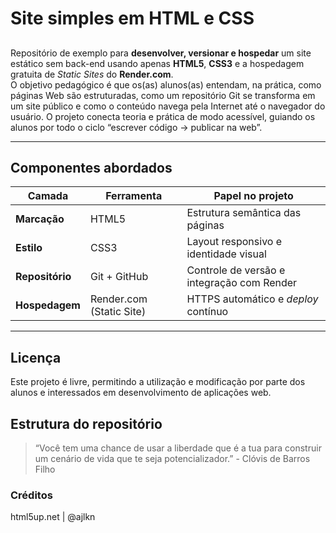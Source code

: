 # Site simples em HTML e CSS

## 

Repositório de exemplo para **desenvolver, versionar e hospedar** um site estático sem back-end usando apenas **HTML5**, **CSS3** e a hospedagem gratuita de *Static Sites* do **Render.com**.  
O objetivo pedagógico é que os(as) alunos(as) entendam, na prática, como páginas Web são estruturadas, como um repositório Git se transforma em um site público e como o conteúdo navega pela Internet até o navegador do usuário.
O projeto conecta teoria e prática de modo acessível, guiando os alunos por todo o ciclo “escrever código → publicar na web”. 

---

## Componentes abordados

| Camada   | Ferramenta              | Papel no projeto                                                 |
| -------- | ----------------------- | ---------------------------------------------------------------- |
| **Marcação**  | HTML5                  | Estrutura semântica das páginas                                  |
| **Estilo**  | CSS3                   | Layout responsivo e identidade visual                            |
| **Repositório** | Git + GitHub          | Controle de versão e integração com Render                       |
| **Hospedagem**  | Render.com (Static Site) | HTTPS automático e *deploy* contínuo                 |

---

## Licença

Este projeto é livre, permitindo a utilização e modificação por parte dos alunos e interessados em desenvolvimento de aplicações web.

## Estrutura do repositório

>“Você tem uma chance de usar a liberdade que é a tua para construir um cenário de vida que te seja potencializador.” - Clóvis de Barros Filho

### Créditos
html5up.net | @ajlkn
